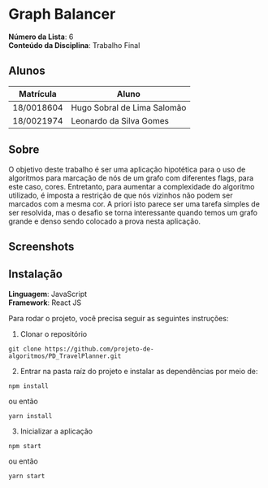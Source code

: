 # Graph Balancer

**Número da Lista**: 6<br>
**Conteúdo da Disciplina**: Trabalho Final<br>

## Alunos
|Matrícula | Aluno |
| -- | -- |
| 18/0018604  |  Hugo Sobral de Lima Salomão |
| 18/0021974  |  Leonardo da Silva Gomes |

## Sobre 
O objetivo deste trabalho é ser uma aplicação hipotética para o uso de algoritmos para marcação de nós de um grafo com diferentes flags, para este caso, cores. Entretanto, para aumentar a complexidade do algoritmo utilizado, é imposta a restrição de que nós vizinhos não podem ser marcados com a mesma cor. A priori isto parece ser uma tarefa simples de ser resolvida, mas o desafio se torna interessante quando temos um grafo grande e denso sendo colocado a prova nesta aplicação.

## Screenshots


## Instalação 
**Linguagem**: JavaScript<br>
**Framework**: React JS<br>

Para rodar o projeto, você precisa seguir as seguintes instruções:

1. Clonar o repositório
```
git clone https://github.com/projeto-de-algoritmos/PD_TravelPlanner.git
```

2. Entrar na pasta raíz do projeto e instalar as dependências por meio de:
```
npm install
```
ou então
```
yarn install
```

3. Inicializar a aplicação
```
npm start
```
ou então
```
yarn start
```

